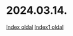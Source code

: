 # 2024.03.14.
[Index oldal](https://lebrooonjemas.github.io/2024.03.14./)
[Index1 oldal](https://lebrooonjemas.github.io/index1/)
